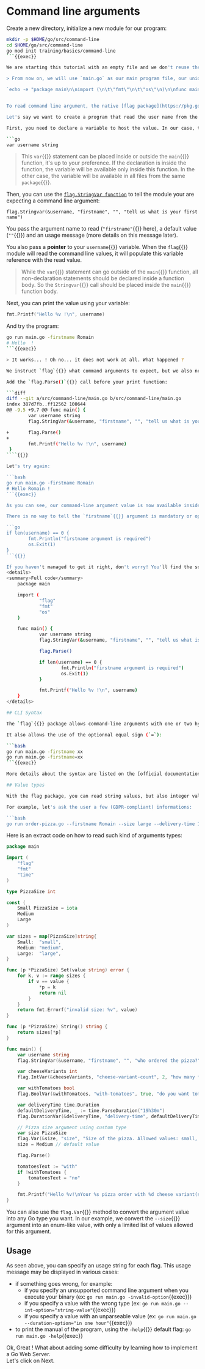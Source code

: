 # Command line arguments

Create a new directory, initialize a new module for our program:

```bash
mkdir -p $HOME/go/src/command-line
cd $HOME/go/src/command-line
go mod init training/basics/command-line
```{{exec}}

We are starting this tutorial with an empty file and we don't reuse the code from the previous step.

> From now on, we will use `main.go` as our main program file, our unique entrypoint. So create a new file named `main.go` in your command-line directory.

`echo -e "package main\n\nimport (\n\t\"fmt\"\n\t\"os\"\n)\n\nfunc main() {\n}" > main.go`{{exec}}


To read command line argument, the native [flag package](https://pkg.go.dev/flag) can help.

Let's say we want to create a program that read the user name from the command line arguments, and print it on the console.

First, you need to declare a variable to host the value. In our case, the name is a string:

```go
var username string
```

> This `var`{{}} statement can be placed inside or outside the `main`{{}} function, it's up to your preference. If the declaration is inside the function, the variable will be available only inside this function. In the other case, the variable will be available in all files from the same `package`{{}}.

Then, you can use the [`flag.StringVar function`](https://pkg.go.dev/flag#StringVar) to tell the module your are expecting a command line argument:

`flag.Stringvar(&username, "firstname", "", "tell us what is your first name")`

You pass the argument name to read (`"firstname"`{{}} here), a default value (`""`{{}}) and an usage message (more details on this message later).

You also pass a **pointer** to your `username`{{}} variable. When the `flag`{{}} module will read the command line values, it will populate this variable reference with the read value.

> While the `var`{{}} statement can go outside of the `main`{{}} function, all non-declaration statements should be declared inside a function body. So the `Stringvar`{{}} call should be placed inside the `main`{{}} function body.

Next, you can print the value using your variable:

```go
fmt.Printf("Hello %v !\n", username)
```

And try the program:

```bash
go run main.go -firstname Romain
# Hello  !
```{{exec}}

> It works... ! Oh no... it does not work at all. What happened ?

We instruct `flag`{{}} what command arguments to expect, but we also need to ask **explicity** to read and parse the command line string.

Add the `flag.Parse()`{{}} call before your print function:

```diff
diff --git a/src/command-line/main.go b/src/command-line/main.go
index 387d7fb..ff12562 100644
@@ -9,5 +9,7 @@ func main() {
        var username string
        flag.StringVar(&username, "firstname", "", "tell us what is your name")

+       flag.Parse()
+
        fmt.Printf("Hello %v !\n", username)
 }
````{{}}

Let's try again:

```bash
go run main.go -firstname Romain
# Hello Romain !
```{{exec}}

As you can see, our command-line argument value is now available inside our Go program. Good job !

There is no way to tell the `firstname`{{}} argument is mandatory or optionnal. If you want this functionnality, you should implement it yourself, for example like this:

```go
if len(username) == 0 {
        fmt.Println("firstname argument is required")
        os.Exit(1)
}
```{{}}

If you haven't managed to get it right, don't worry! You'll find the solution provided below.  
<details>
<summary>Full code</summary>
    package main

    import (
            "flag"
            "fmt"
            "os"
    )

    func main() {
            var username string
            flag.StringVar(&username, "firstname", "", "tell us what is your name")

            flag.Parse()

            if len(username) == 0 {
                    fmt.Println("firstname argument is required")
                    os.Exit(1)
            }

            fmt.Printf("Hello %v !\n", username)
    }
</details>

## CLI Syntax

The `flag`{{}} package allows command-line arguments with one or two hyphens signs (`-`). This means `go run main.go -firstname xx`{{}} and `go run main.go --firstname xx`{{}} are equivalent.

It also allows the use of the optionnal equal sign (`=`):

```bash
go run main.go -firstname xx
go run main.go -firstname=xx
```{{exec}}

More details about the syntax are listed on the [official documentation chapter](https://pkg.go.dev/flag#hdr-Command_line_flag_syntax).

## Value types

With the flag package, you can read string values, but also integer values, durations, and booleans.

For example, let's ask the user a few (GDPR-compliant) informations:

```bash
go run order-pizza.go --firstname Romain --size large --delivery-time 19h45m --cheese-variant-count 3 --with-tomatoes=false
```

Here is an extract code on how to read such kind of arguments types:

```go
package main

import (
	"flag"
	"fmt"
	"time"
)

type PizzaSize int

const (
	Small PizzaSize = iota
	Medium
	Large
)

var sizes = map[PizzaSize]string{
	Small:  "small",
	Medium: "medium",
	Large:  "large",
}

func (p *PizzaSize) Set(value string) error {
	for k, v := range sizes {
		if v == value {
			*p = k
			return nil
		}
	}
	return fmt.Errorf("invalid size: %v", value)
}

func (p *PizzaSize) String() string {
	return sizes[*p]
}

func main() {
	var username string
	flag.StringVar(&username, "firstname", "", "who ordered the pizza?")

	var cheeseVariants int
	flag.IntVar(&cheeseVariants, "cheese-variant-count", 2, "how many flavours of cheese do you want?")

	var withTomatoes bool
	flag.BoolVar(&withTomatoes, "with-tomatoes", true, "do you want tomatoes on your pizza?")

	var deliveryTime time.Duration
	defaultDeliveryTime, _ := time.ParseDuration("19h30m")
	flag.DurationVar(&deliveryTime, "delivery-time", defaultDeliveryTime, "At what time do you want us to deliver your pizza?")

	// Pizza size argument using custom type
	var size PizzaSize
	flag.Var(&size, "size", "Size of the pizza. Allowed values: small, medium, large")
	size = Medium // default value

	flag.Parse()

	tomatoesText := "with"
	if !withTomatoes {
		tomatoesText = "no"
	}

	fmt.Printf("Hello %v!\nYour %s pizza order with %d cheese variant(s) and %s tomatoes will be delivered at %s.\n", username, sizes[size], cheeseVariants, tomatoesText, deliveryTime)
}

```

You can also use the `flag.Var`{{}} method to convert the argument value into any Go type you want. In our example, we convert the `--size`{{}} argument into an enum-like value, with only a limited list of values allowed for this argument.

## Usage

As seen above, you can specify an usage string for each flag. This usage message may be displayed in various cases:

- if something goes wrong, for example:
    * if you specify an unsupported command line argument when you execute your binary (ex: `go run main.go -invalid-option`{{exec}})
    * if you specify a value with the wrong type (ex: `go run main.go --int-option="string-value"`{{exec}})
    * if you specify a value with an unparseable value (ex: `go run main.go --duration-option="in one hour"`{{exec}})
- to print the manual of the program, using the `-help`{{}} default flag: `go run main.go -help`{{exec}}

Ok, Great !
What about adding some difficulty by learning how to implement a Go Web Server.  
Let's click on Next.
